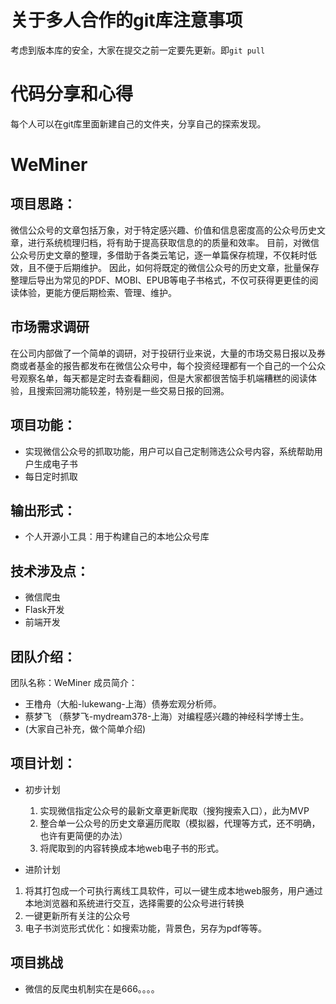 
# 关于多人合作的git库注意事项
考虑到版本库的安全，大家在提交之前一定要先更新。即`git pull`


# 代码分享和心得
每个人可以在git库里面新建自己的文件夹，分享自己的探索发现。

# WeMiner

## 项目思路：
微信公众号的文章包括万象，对于特定感兴趣、价值和信息密度高的公众号历史文章，进行系统梳理归档，将有助于提高获取信息的的质量和效率。
目前，对微信公众号历史文章的整理，多借助于各类云笔记，逐一单篇保存梳理，不仅耗时低效，且不便于后期维护。
因此，如何将既定的微信公众号的历史文章，批量保存整理后导出为常见的PDF、MOBI、EPUB等电子书格式，不仅可获得更更佳的阅读体验，更能方便后期检索、管理、维护。

## 市场需求调研
在公司内部做了一个简单的调研，对于投研行业来说，大量的市场交易日报以及券商或者基金的报告都发布在微信公众号中，每个投资经理都有一个自己的一个公众号观察名单，每天都是定时去查看翻阅，但是大家都很苦恼手机端糟糕的阅读体验，且搜索回溯功能较差，特别是一些交易日报的回溯。
## 项目功能：
- 实现微信公众号的抓取功能，用户可以自己定制筛选公众号内容，系统帮助用户生成电子书
- 每日定时抓取


## 输出形式：
- 个人开源小工具：用于构建自己的本地公众号库
## 技术涉及点：
- 微信爬虫
- Flask开发
- 前端开发

## 团队介绍：
团队名称：WeMiner
成员简介：
- 王橹舟（大船-lukewang-上海）债券宏观分析师。
- 蔡梦飞 （蔡梦飞-mydream378-上海）对编程感兴趣的神经科学博士生。
- (大家自己补充，做个简单介绍)
## 项目计划：
- 初步计划
  1. 实现微信指定公众号的最新文章更新爬取（搜狗搜索入口），此为MVP
  2. 整合单一公众号的历史文章遍历爬取（模拟器，代理等方式，还不明确，也许有更简便的办法）
  2. 将爬取到的内容转换成本地web电子书的形式。

- 进阶计划
 1. 将其打包成一个可执行离线工具软件，可以一键生成本地web服务，用户通过本地浏览器和系统进行交互，选择需要的公众号进行转换
 2. 一键更新所有关注的公众号
 3. 电子书浏览形式优化：如搜索功能，背景色，另存为pdf等等。
## 项目挑战
- 微信的反爬虫机制实在是666。。。。
